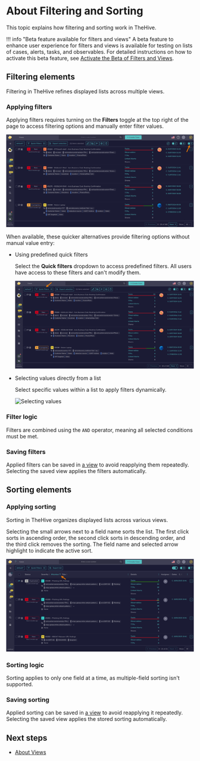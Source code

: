 # About Filtering and Sorting

This topic explains how filtering and sorting work in TheHive.

!!! info "Beta feature available for filters and views"
    <!-- md:version 5.5.6 --> A beta feature to enhance user experience for filters and views is available for testing on lists of cases, alerts, tasks, and observables. For detailed instructions on how to activate this beta feature, see [Activate the Beta of Filters and Views](../../user-guides/manage-user-settings.md#activate-the-beta-of-filters-and-views).

## Filtering elements

Filtering in TheHive refines displayed lists across multiple views.

### Applying filters

Applying filters requires turning on the **Filters** toggle at the top right of the page to access filtering options and manually enter filter values.

![Filters](../../images/user-guides/analyst-corner/filters.png)

When available, these quicker alternatives provide filtering options without manual value entry:

* Using predefined quick filters

    Select the **Quick filters** dropdown to access predefined filters. All users have access to these filters and can't modify them.

    ![Quick filters](../../images/user-guides/analyst-corner/quick-filters.png)

* Selecting values directly from a list

    Select specific values within a list to apply filters dynamically.

    ![Selecting values](../../images/user-guides/analyst-corner/cases/find-a-case-select.gif)

### Filter logic

Filters are combined using the `AND` operator, meaning all selected conditions must be met.

### Saving filters

Applied filters can be saved in [a view](about-views.md) to avoid reapplying them repeatedly. Selecting the saved view applies the filters automatically.

## Sorting elements

### Applying sorting

Sorting in TheHive organizes displayed lists across various views.

Selecting the small arrows next to a field name sorts the list. The first click sorts in ascending order, the second click sorts in descending order, and the third click removes the sorting. The field name and selected arrow highlight to indicate the active sort.

![Sorting](../../images/user-guides/analyst-corner/sorting.png)

### Sorting logic

Sorting applies to only one field at a time, as multiple-field sorting isn't supported.

### Saving sorting

Applied sorting can be saved in [a view](about-views.md) to avoid reapplying it repeatedly. Selecting the saved view applies the stored sorting automatically.

<h2>Next steps</h2>

* [About Views](about-views.md)